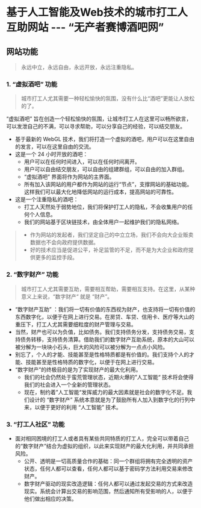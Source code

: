 # 基于人工智能及Web技术的城市打工人互助网站 --- “无产者赛博酒吧网”
## 网站功能
> 永远中立，永远自由，永远开放，永远注重隐私。
### 1. “虚拟酒吧” 功能
> 城市打工人尤其需要一种轻松愉快的氛围，没有什么比“酒吧”更能让人放松的了。

“虚拟酒吧” 旨在创造一个轻松愉快的氛围，让城市打工人在这里可以畅所欲言，可以发泄自己的不满，可以寻求帮助，可以分享自己的经验，可以结交朋友。

- 基于最新的 WebGL 技术，我们将打造一个虚拟的酒吧，用户可以在这里自由的发言，可以在这里自由的交流。
- 这是一个 24 小时开放的酒吧：
  - 用户可以在任何时间进入，可以在任何时间离开。
  - 用户可以自由结交朋友，可以自由的组建群组，可以自由的加入群组。
  - “虚拟酒吧” 界面将作为网站的主界面。
  - 所有加入该网站的用户都作为网站的运行“节点”，支撑网站的基础功能。这样我们可以最大化地降低网站的运行成本，提高网站的可靠性。
- 这是一个注重隐私的酒吧：
  - 打工人天然处于弱势地位，我们将保护打工人的隐私，不会收集用户的任何个人信息。
  - 我们的网站基于区块链技术，由全体用户一起维护我们的隐私网络。

> - 作为网站的发起者，我们坚定自己的中立立场，我们不会向大企业贩卖数据也不会向政府提供数据。
> - 好的技术应当是促进公平，补足监管的不足，而不是为大企业和政府提供更多的监控手段。

### 2. “数字财产” 功能
> 城市打工人尤其需要互助，需要相互帮助，需要相互支持。在这里，从某种意义上来说，“数字财产“ 就是 “财产”。
- “数字财产互助” ：我们将一切有价值的东西视为财产，也支持将一切有价值的东西数字化，以便于在网上进行交易。在房贷、车贷、信用卡、医疗等大山的重压下，打工人尤其需要细粒度的财产管理与交易。
- 当然，财产也可以为负值，比如债务。我们支持债务分发，支持债务交易，支持债务转移，支持债务清算。借助我们的数字财产互助系统，原本的大山可以被分解为一块块小石头，巨大的风险可以被分解为一点点小风险。
- 别忘了，个人的才能、技能甚至是性格特质都是有价值的。我们支持个人的才能、技能甚至是性格特质的数字化，以便于在网上进行交易。
- “数字财产”的终极目的是为了实现财产的最大化利用。
  - 我们的社会仍然处于蛮荒管理状态，近期火爆的”人工智能“ 技术将会使得我们的社会进入一个全新的管理状态。
  - 现在，制约着”人工智能“发挥威力的最大因素就是社会的数字化不足。我们设计的 “数字财产” 系统本意就是为了鼓励所有人加入到数字化的行列中来，以便于更好的利用 “人工智能” 技术。

### 3. “打工人社区” 功能
- 面对相同困境的打工人或者具有某些共同特质的打工人，完全可以带着自己的“数字财产”结合为虚拟的组织，以此来实现财产的最大化利用，并共同承担风险。
  - 公开、透明是一切高质量合作的基础：同一个群组将拥有完全透明的资产状态，任何人都可以查看，任何人都可以基于密码学方法利用交易来修改财产。
  - 数字财产驱动的现实改造逻辑：任何人都可以通过发起交易的方式来改造现实。系统会计算出交易的影响范围，然后通知所有受影响的人，以便于他们做出相应的决策。